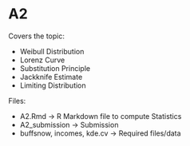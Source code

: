 # A2

Covers the topic:
- Weibull Distribution
- Lorenz Curve
- Substitution Principle
- Jackknife Estimate
- Limiting Distribution

Files:
- A2.Rmd -> R Markdown file to compute Statistics
- A2_submission -> Submission
- buffsnow, incomes, kde.cv -> Required files/data

